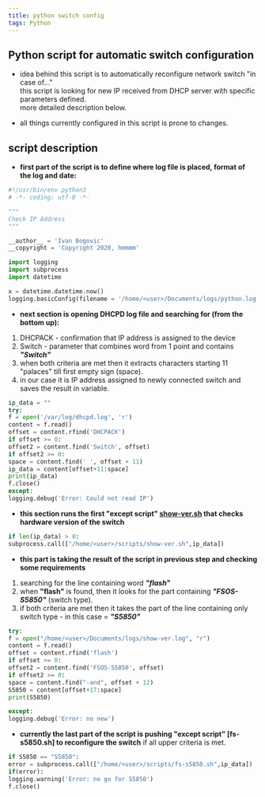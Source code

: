 ```yaml
---
title: python switch config
tags: Python
---
```


## Python script for automatic switch configuration

- idea behind this script is to automatically reconfigure network switch "in case of..."  
this script is looking for new IP received from DHCP server with specific parameters defined.  
more detailed description below.

- all things currently configured in this script is prone to changes.  

## script description  

- **first part of the script is to define where log file is placed, format of the log and date:**  

```py
#!/usr/bin/env python3
# -*- coding: utf-8 -*-

"""
Check IP Address
"""

__author__ = 'Ivan Bogovic'
__copyright = 'Copyright 2020, hmmmm'

import logging
import subprocess
import datetime

x = datetime.datetime.now()
logging.basicConfig(filename = '/home/<user>/Documents/logs/python.log', format = '%(asctime)s  %(levelname)-10s %(processName)s  %(name)s %(message)s', datefmt =  "%Y-%m-%d-%H-%M-%S")

```  

- **next section is opening DHCPD log file and searching for (from the bottom up):**  

1. DHCPACK - confirmation that IP address is assigned to the device
2. Switch - parameter that combines word from 1 point and contains ***"Switch"***
3. when both criteria are met then it extracts characters starting 11 "palaces" till first empty sign (space).
4. in our case it is IP address assigned to newly connected switch and saves the result in variable.  

```py
ip_data = ""
try:
f = open('/var/log/dhcpd.log', 'r')
content = f.read()
offset = content.rfind('DHCPACK')
if offset >= 0:
offset2 = content.find('Switch', offset)
if offset2 >= 0:
space = content.find(' ', offset + 11)
ip_data = content[offset+11:space]
print(ip_data)
f.close()
except:
logging.debug('Error: Could not read IP')
```  

- **this section runs the first "except script" [show-ver.sh](/assets/scripts/show-ver.sh) that checks hardware version of the switch**  

```py
if len(ip_data) > 8:
subprocess.call(["/home/<user>/scripts/show-ver.sh",ip_data])
```  

- **this part is taking the result of the script in previous step and checking some requirements**  

1. searching for the line containing word ***"flash"***  
2. when **"flash"** is found, then it looks for the part containing ***"FSOS-S5850"*** (switch type).
3. if both criteria are met then it takes the part of the line containing only switch type - in this case = ***"S5850"***  

```py
try:
f = open("/home/<user>/Documents/logs/show-ver.log", "r")
content = f.read()
offset = content.rfind('flash')
if offset >= 0:
offset2 = content.find('FSOS-S5850', offset)
if offset2 >= 0:
space = content.find("-and", offset + 12)
S5850 = content[offset+17:space]
print(S5850)

except:
logging.debug('Error: no new')
```  

- **currently the last part of the script is pushing "except script" [fs-s5850.sh] to reconfigure the switch** if all upper criteria is met.  

```python
if S5850 == "S5850":
error = subprocess.call(["/home/<user>/scripts/fs-s5850.sh",ip_data])
if(error):
logging.warning('Error: no go for S5850')
f.close()
```
